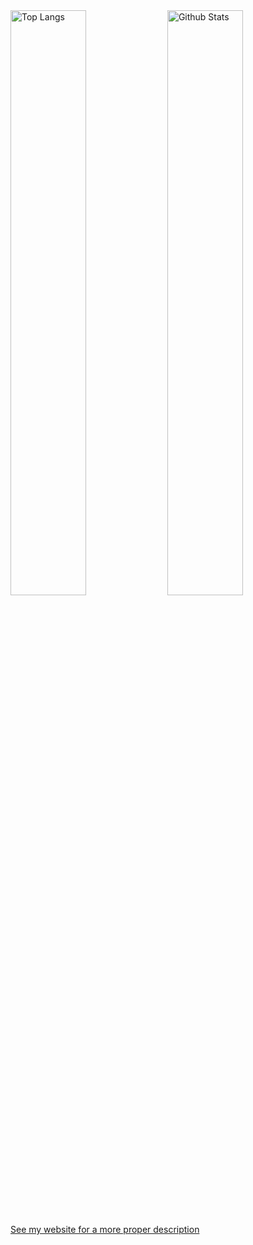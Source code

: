 <span>
  <img width="49%" align="top" src='https://github-readme-stats-git-masterrstaa-rickstaa/api/top-langs/?username=IoIxD&hide=javascript,java' alt='Top Langs'>
  <img width="49%" align="top" src='https://github-readme-stats-git-masterrstaa-rickstaa/api?username=IoIxD' alt='Github Stats'>
</span>

<br>
  
<br>


[See my website for a more proper description](https://ioi-xd.net)
